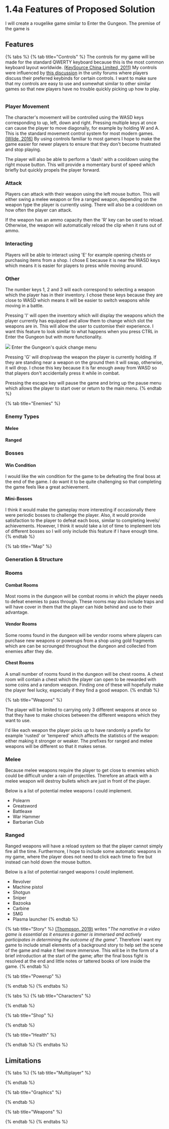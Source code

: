 # 1.4a Features of Proposed Solution

I will create a rougelike game similar to Enter the Gungeon. The premise of the game is

## Features

{% tabs %}
{% tab title="Controls" %}
The controls for my game will be made for the standard QWERTY keyboard because this is the most common keyboard layout worldwide. [(KeySource China Limited, 2011)](reference-list.md#features-of-a-proposed-solution) My controls were influenced by [this discussion](https://forum.unity.com/threads/most-common-keyboard-mouse-inputs-for-pc-games.380594/) in the unity forums where players discuss their preferred keybinds for certain controls. I want to make sure that my controls are easy to use and somewhat similar to other similar games so that new players have no trouble quickly picking up how to play.

<figure><img src="../.gitbook/assets/image (1).png" alt=""><figcaption></figcaption></figure>

### Player Movement

The character's movement will be controlled using the WASD keys corresponding to up, left, down and right. Pressing multiple keys at once can cause the player to move diagonally, for example by holding W and A. This is the standard movement control system for most modern games. [(Wilde, 2016)](reference-list.md#features-of-a-proposed-solution) By using controls familiar to most gamers I hope to make the game easier for newer players to ensure that they don't become frustrated and stop playing.

The player will also be able to perform a 'dash' with a cooldown using the right mouse button. This will provide a momentary burst of speed which briefly but quickly propels the player forward.

### Attack

Players can attack with their weapon using the left mouse button. This will either swing a melee weapon or fire a ranged weapon, depending on the weapon type the player is currently using. There will also be a cooldown on how often the player can attack.

If the weapon has an ammo capacity then the 'R' key can be used to reload. Otherwise, the weapon will automatically reload the clip when it runs out of ammo.

### Interacting

Players will be able to interact using 'E' for example opening chests or purchasing items from a shop. I chose E because it is near the WASD keys which means it is easier for players to press while moving around.

### Other

The number keys 1, 2 and 3 will each correspond to selecting a weapon which the player has in their inventory. I chose these keys because they are close to WASD which means it will be easier to switch weapons while moving in a battle.

Pressing 'I' will open the inventory which will display the weapons which the player currently has equipped and allow them to change which slot the weapons are in. This will allow the user to customise their experience. I want this feature to look similar to what happens when you press CTRL in Enter the Gungeon but with more functionality.

![](../.gitbook/assets/image.png) Enter the Gungeon's quick change menu

Pressing 'G' will drop/swap the weapon the player is currently holding. If they are standing near a weapon on the ground then it will swap, otherwise, it will drop. I chose this key because it is far enough away from WASD so that players don't accidentally press it while in combat.

Pressing the escape key will pause the game and bring up the pause menu which allows the player to start over or return to the main menu.
{% endtab %}

{% tab title="Enemies" %}
### Enemy Types

#### Melee

#### Ranged

### Bosses

#### Win Condition

I would like the win condition for the game to be defeating the final boss at the end of the game. I do want it to be quite challenging so that completing the game feels like a great achievement.

#### Mini-Bosses

I think it would make the gameplay more interesting if occasionally there were periodic bosses to challenge the player. Also, it would provide satisfaction to the player to defeat each boss, similar to completing levels/ achievements. However, I think it would take a lot of time to implement lots of different bosses so I will only include this feature if I have enough time.
{% endtab %}

{% tab title="Map" %}
### Generation & Structure

### Rooms

#### Combat Rooms

Most rooms in the dungeon will be combat rooms in which the player needs to defeat enemies to pass through. These rooms may also include traps and will have cover in them that the player can hide behind and use to their advantage.

#### Vendor Rooms

Some rooms found in the dungeon will be vendor rooms where players can purchase new weapons or powerups from a shop using gold fragments which are can be scrounged throughout the dungeon and collected from enemies after they die.

#### Chest Rooms

A small number of rooms found in the dungeon will be chest rooms. A chest room will contain a chest which the player can open to be rewarded with some coins and a random weapon. Finding one of these will hopefully make the player feel lucky, especially if they find a good weapon.
{% endtab %}

{% tab title="Weapons" %}


The player will be limited to carrying only 3 different weapons at once so that they have to make choices between the different weapons which they want to use.

I'd like each weapon the player picks up to have randomly a prefix for example 'rusted' or 'tempered' which affects the statistics of the weapon: either making it stronger or weaker. The prefixes for ranged and melee weapons will be different so that it makes sense.

### Melee

Because melee weapons require the player to get close to enemies which could be difficult under a rain of projectiles. Therefore an attack with a melee weapon will destroy bullets which are just in front of the player.

Below is a list of potential melee weapons I could implement.

* Polearm
* Greatsword
* Battleaxe
* War Hammer
* Barbarian Club

### Ranged

Ranged weapons will have a reload system so that the player cannot simply fire all the time. Furthermore, I hope to include some automatic weapons in my game, where the player does not need to click each time to fire but instead can hold down the mouse button.

Below is a list of potential ranged weapons I could implement.

* Revolver
* Machine pistol
* Shotgun
* Sniper
* Bazooka
* Carbine
* SMG
* Plasma launcher
{% endtab %}

{% tab title="Story" %}
[(Thompson, 2019)](reference-list.md#features-of-a-proposed-solution) writes "_The narrative in a video game is essential as it ensures a gamer is immersed and actively participates in determining the outcome of the game_". Therefore I want my game to include small elements of a background story to help set the scene of the game and make it feel more immersive. This will be in the form of a brief introduction at the start of the game; after the final boss fight is resolved at the end and little notes or tattered books of lore inside the game.
{% endtab %}

{% tab title="Powerup" %}

{% endtab %}
{% endtabs %}

{% tabs %}
{% tab title="Characters" %}

{% endtab %}

{% tab title="Shop" %}

{% endtab %}

{% tab title="Health" %}

{% endtab %}
{% endtabs %}

## Limitations

{% tabs %}
{% tab title="Multiplayer" %}

{% endtab %}

{% tab title="Graphics" %}

{% endtab %}

{% tab title="Weapons" %}

{% endtab %}
{% endtabs %}

